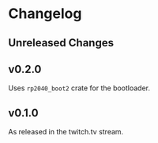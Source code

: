 # Changelog

## Unreleased Changes

## v0.2.0

Uses `rp2040_boot2` crate for the bootloader.

## v0.1.0

As released in the twitch.tv stream.


